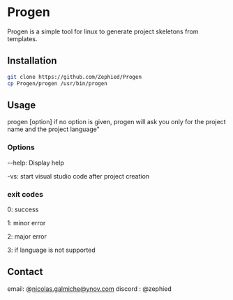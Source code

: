 # Progen

Progen is a simple tool for linux to generate project skeletons from templates.

## Installation

```bash
git clone https://github.com/Zephied/Progen
cp Progen/progen /usr/bin/progen
```

## Usage

progen [option]
if no option is given, progen will ask you only for the project name and the project language"

### Options

--help: Display help

-vs: start visual studio code after project creation

### exit codes
0: success

1: minor error

2: major error

3: if language is not supported

## Contact
email: @nicolas.galmiche@ynov.com
discord : @zephied
